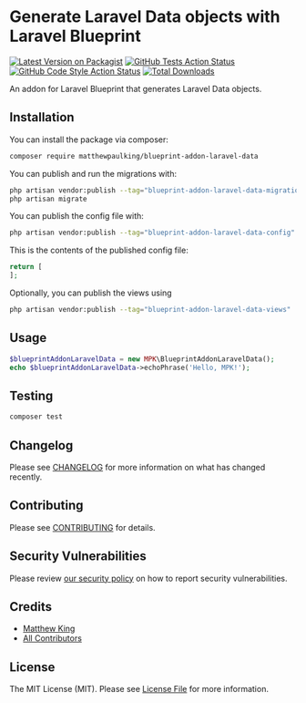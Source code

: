 # Generate Laravel Data objects with Laravel Blueprint

[![Latest Version on Packagist](https://img.shields.io/packagist/v/matthewpaulking/blueprint-addon-laravel-data.svg?style=flat-square)](https://packagist.org/packages/matthewpaulking/blueprint-addon-laravel-data)
[![GitHub Tests Action Status](https://img.shields.io/github/actions/workflow/status/matthewpaulking/blueprint-addon-laravel-data/run-tests.yml?branch=main&label=tests&style=flat-square)](https://github.com/matthewpaulking/blueprint-addon-laravel-data/actions?query=workflow%3Arun-tests+branch%3Amain)
[![GitHub Code Style Action Status](https://img.shields.io/github/actions/workflow/status/matthewpaulking/blueprint-addon-laravel-data/fix-php-code-style-issues.yml?branch=main&label=code%20style&style=flat-square)](https://github.com/matthewpaulking/blueprint-addon-laravel-data/actions?query=workflow%3A"Fix+PHP+code+style+issues"+branch%3Amain)
[![Total Downloads](https://img.shields.io/packagist/dt/matthewpaulking/blueprint-addon-laravel-data.svg?style=flat-square)](https://packagist.org/packages/matthewpaulking/blueprint-addon-laravel-data)

An addon for Laravel Blueprint that generates Laravel Data objects.

## Installation

You can install the package via composer:

```bash
composer require matthewpaulking/blueprint-addon-laravel-data
```

You can publish and run the migrations with:

```bash
php artisan vendor:publish --tag="blueprint-addon-laravel-data-migrations"
php artisan migrate
```

You can publish the config file with:

```bash
php artisan vendor:publish --tag="blueprint-addon-laravel-data-config"
```

This is the contents of the published config file:

```php
return [
];
```

Optionally, you can publish the views using

```bash
php artisan vendor:publish --tag="blueprint-addon-laravel-data-views"
```

## Usage

```php
$blueprintAddonLaravelData = new MPK\BlueprintAddonLaravelData();
echo $blueprintAddonLaravelData->echoPhrase('Hello, MPK!');
```

## Testing

```bash
composer test
```

## Changelog

Please see [CHANGELOG](CHANGELOG.md) for more information on what has changed recently.

## Contributing

Please see [CONTRIBUTING](CONTRIBUTING.md) for details.

## Security Vulnerabilities

Please review [our security policy](../../security/policy) on how to report security vulnerabilities.

## Credits

-   [Matthew King](https://github.com/matthewpaulking)
-   [All Contributors](../../contributors)

## License

The MIT License (MIT). Please see [License File](LICENSE.md) for more information.
